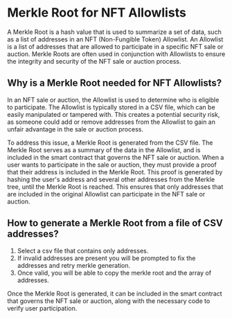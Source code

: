 # Merkle Root for NFT Allowlists

A Merkle Root is a hash value that is used to summarize a set of data, such as a list of addresses in an NFT (Non-Fungible Token) Allowlist. An Allowlist is a list of addresses that are allowed to participate in a specific NFT sale or auction. Merkle Roots are often used in conjunction with Allowlists to ensure the integrity and security of the NFT sale or auction process.

## Why is a Merkle Root needed for NFT Allowlists?

In an NFT sale or auction, the Allowlist is used to determine who is eligible to participate. The Allowlist is typically stored in a CSV file, which can be easily manipulated or tampered with. This creates a potential security risk, as someone could add or remove addresses from the Allowlist to gain an unfair advantage in the sale or auction process.

To address this issue, a Merkle Root is generated from the CSV file. The Merkle Root serves as a summary of the data in the Allowlist, and is included in the smart contract that governs the NFT sale or auction. When a user wants to participate in the sale or auction, they must provide a proof that their address is included in the Merkle Root. This proof is generated by hashing the user's address and several other addresses from the Merkle tree, until the Merkle Root is reached. This ensures that only addresses that are included in the original Allowlist can participate in the NFT sale or auction.

## How to generate a Merkle Root from a file of CSV addresses?

1. Select a csv file that contains only addresses.
2. If invalid addresses are present you will be prompted to fix the addresses and retry merkle generation.
3. Once valid, you will be able to copy the merkle root and the array of addresses.

Once the Merkle Root is generated, it can be included in the smart contract that governs the NFT sale or auction, along with the necessary code to verify user participation.
